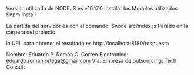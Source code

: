 Version utilizada de NODEJS es v10.17.0
Instalar los Modulos utilizados
$npm install

La partida del servidor es con el comando;
$node src/index.js
Parado en la carpera del projecto

la URL para obtener el resultado es http://localhost:8180/respuesta


Nombre: Eduardo P. Román O.
Correo Electrónico: eduardo.roman.ortega@gmail.com
Via: Empresa de outsourcing: Tech Consult